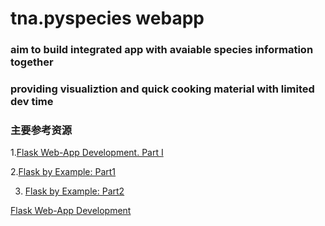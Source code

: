 # tna.pyspecies webapp

### aim to build integrated app with avaiable species information together
### providing visualiztion and quick cooking material with limited dev time





### 主要参考资源
1.[Flask Web-App Development. Part I](http://www.vertabelo.com/blog/technical-articles/web-app-development-with-flask-sqlalchemy-bootstrap-part-1)

2.[Flask by Example: Part1](https://realpython.com/flask-by-example-part-1-project-setup/)

3. [Flask by Example: Part2](https://realpython.com/flask-by-example-part-2-postgres-sqlalchemy-and-alembic/)

[Flask Web-App Development](http://www.vertabelo.com/blog/technical-articles/web-app-development-with-flask-sqlalchemy-bootstrap-part-2)
